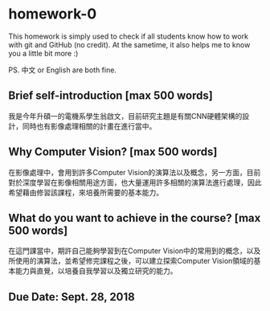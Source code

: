 # homework-0
This homework is simply used to check if all students know how to work with git and GitHub (no credit).
At the sametime, it also helps me to know you a little bit more :)

PS. 中文 or English are both fine.

## Brief self-introduction [max 500 words]
我是今年升碩一的電機系學生翁啟文，目前研究主題是有關CNN硬體架構的設計，同時也有影像處理相關的計畫在進行當中。

## Why Computer Vision? [max 500 words]
在影像處理中，會用到許多Computer Vision的演算法以及概念，另一方面，目前對於深度學習在影像相關用途方面，也大量運用許多相關的演算法進行處理，因此希望藉由修習該課程，來培養所需要的基本能力。

## What do you want to achieve in the course? [max 500 words]
在這門課當中，期許自己能夠學習到在Computer Vision中的常用到的概念，以及所使用的演算法，並希望修完課程之後，可以建立探索Computer Vision領域的基本能力與直覺，以培養自我學習以及獨立研究的能力。
## Due Date: Sept. 28, 2018
